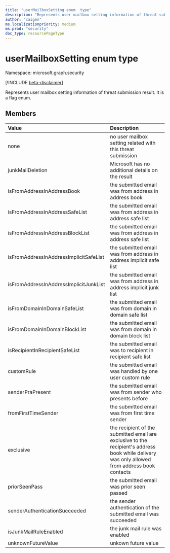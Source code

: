 ```yaml
---
title: "userMailboxSetting enum  type"
description: "Represents user mailbox setting information of threat submission result"
author: "caigen"
ms.localizationpriority: medium
ms.prod: "security"
doc_type: resourcePageType
---
```


# userMailboxSetting enum type

Namespace: microsoft.graph.security

[!INCLUDE [beta-disclaimer](../../includes/beta-disclaimer.md)]

Represents user mailbox setting information of threat submission result. It is a flag enum.

## Members
| Value  | Description |
| :----------------- | :------------------------------------ |
| none | no user mailbox setting related with this threat submission |
| junkMailDeletion | Microsoft has no additional details on the result |
| isFromAddressInAddressBook | the submitted email was from address in address book |
| isFromAddressInAddressSafeList | the submitted email was from address in address safe list |
| isFromAddressInAddressBlockList | the submitted email was from address in address safe list |
| isFromAddressInAddressImplicitSafeList | the submitted email was from address in address implicit safe list |
| isFromAddressInAddressImplicitJunkList | the submitted email was from address in address implicit junk list |
| isFromDomainInDomainSafeList | the submitted email was from domain in domain safe list |
| isFromDomainInDomainBlockList | the submitted email was from domain in domain block list |
| isRecipientInRecipientSafeList | the submitted email was to recipient in recipient safe list |
| customRule | the submitted email was handled by one user custom rule |
| senderPraPresent | the submitted email was from sender who presents before |
| fromFirstTimeSender | the submitted email was from first time sender |
| exclusive | the recipient of the submitted email are exclusive to the recipient's address book while delivery was only allowed from address book contacts |
| priorSeenPass | the submitted email was prior seen passed |
| senderAuthenticationSucceeded | the sender authentication of the submitted email was succeeded |
| isJunkMailRuleEnabled | the junk mail rule was enabled |
| unknownFutureValue | unkown future value |